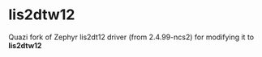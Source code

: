 # lis2dtw12
Quazi fork of Zephyr lis2dt12 driver (from 2.4.99-ncs2) for modifying it to **lis2dtw12**
